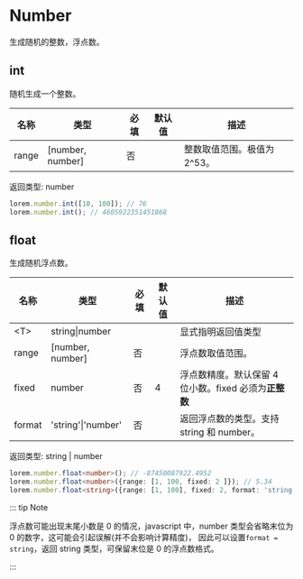 # Number

生成随机的整数，浮点数。

## int

随机生成一个整数。

| 名称  | 类型             | 必填 | 默认值 | 描述                        |
| ----- | ---------------- | ---- | ------ | --------------------------- |
| range | [number, number] | 否   |        | 整数取值范围。极值为 2^53。 |

返回类型: number

```ts
lorem.number.int([10, 100]); // 76
lorem.number.int(); // 4605922351451868
```

## float

生成随机浮点数。

| 名称   | 类型               | 必填 | 默认值 | 描述                                                  |
| ------ | ------------------ | ---- | ------ | ----------------------------------------------------- |
| \<T>   | string\|number     |      |        | 显式指明返回值类型                                    |
| range  | [number, number]   | 否   |        | 浮点数取值范围。                                      |
| fixed  | number             | 否   | 4      | 浮点数精度。默认保留 4 位小数。fixed 必须为**正整数** |
| format | 'string'\|'number' | 否   |        | 返回浮点数的类型。支持 string 和 number。             |

返回类型: string | number

```ts
lorem.number.float<number>(); // -87450087922.4952
lorem.number.float<number>({range: [1, 100, fixed: 2 ]}); // 5.34
lorem.number.float<string>({range: [1, 100], fixed: 2, format: 'string'}); // '46.50'
```

::: tip Note

浮点数可能出现末尾小数是 0 的情况，javascript 中，number 类型会省略末位为 0 的数字，这可能会引起误解(并不会影响计算精度)， 因此可以设置`format = string`，返回 string 类型，可保留末位是 0 的浮点数格式。

:::
